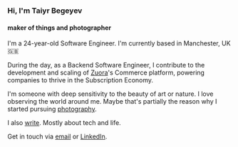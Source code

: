 ### Hi, I'm Taiyr Begeyev

#### maker of things and photographer

I'm a 24-year-old Software Engineer. I'm currently based in Manchester, UK 🇬🇧

During the day, as a Backend Software Engineer, I contribute to the development and scaling of [Zuora](https://www.zuora.com)'s Commerce platform, powering companies to thrive in the Subscription Economy.

I'm someone with deep sensitivity to the beauty of art or nature. I love observing the world around me. Maybe that's partially the reason why I started pursuing [photography](/photography).

I also [write](/blog). Mostly about tech and life.

Get in touch via [email](mailto:taiyrbegeyev@gmail.com) or [LinkedIn](https://www.linkedin.com/in/taiyrbegeyev/).

